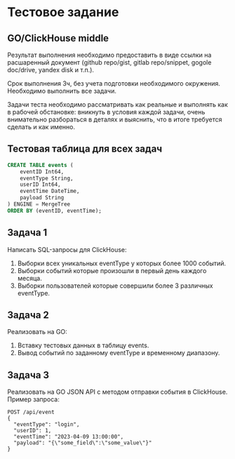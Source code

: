 # Тестовое задание 

## GO/ClickHouse middle

Результат выполнения необходимо предоставить в виде ссылки на расшаренный документ (github repo/gist, gitlab repo/snippet, gogole doc/drive, yandex disk и т.п.).

Срок выполнения 3ч, без учета подготовки необходимого окружения. Необходимо выполнить все задачи.

Задачи теста необходимо рассматривать как реальные и выполнять как в рабочей обстановке: вникнуть в условия каждой задачи, очень внимательно разбораться в деталях и выяснить, что в итоге требуется сделать и как именно.

## Тестовая таблица для всех задач

```sql
CREATE TABLE events (
    eventID Int64,
    eventType String,
    userID Int64,
    eventTime DateTime,
    payload String
) ENGINE = MergeTree
ORDER BY (eventID, eventTime);
```

## Задача 1

Написать SQL-запросы для ClickHouse:

1. Выборки всех уникальных eventType у которых более 1000 событий.
2. Выборки событий которые произошли в первый день каждого месяца.
3. Выборки пользователей которые совершили более 3 различных eventType.

## Задача 2

Реализовать на GO:

1. Вставку тестовых данных в таблицу events.
2. Вывод событий по заданному eventType и временному диапазону.

## Задача 3

Реализовать на GO JSON API с методом отправки события в ClickHouse. Пример запроса:

```
POST /api/event
{
  "eventType": "login",
  "userID": 1,
  "eventTime": "2023-04-09 13:00:00",
  "payload": "{\"some_field\":\"some_value\"}"
}
```

